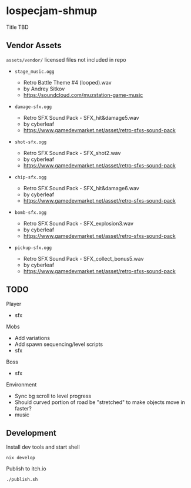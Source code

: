 # lospecjam-shmup

Title TBD

## Vendor Assets

`assets/vendor/` licensed files not included in repo

- `stage_music.ogg`
    - Retro Battle Theme #4 (looped).wav
    - by Andrey Sitkov
    - https://soundcloud.com/muzstation-game-music

- `damage-sfx.ogg`
    - Retro SFX Sound Pack - SFX_hit&damage5.wav
    - by cyberleaf
    - https://www.gamedevmarket.net/asset/retro-sfxs-sound-pack 

- `shot-sfx.ogg`
    - Retro SFX Sound Pack - SFX_shot2.wav
    - by cyberleaf
    - https://www.gamedevmarket.net/asset/retro-sfxs-sound-pack 

- `chip-sfx.ogg`
    - Retro SFX Sound Pack - SFX_hit&damage6.wav
    - by cyberleaf
    - https://www.gamedevmarket.net/asset/retro-sfxs-sound-pack 

- `bomb-sfx.ogg`
    - Retro SFX Sound Pack - SFX_explosion3.wav
    - by cyberleaf
    - https://www.gamedevmarket.net/asset/retro-sfxs-sound-pack 

- `pickup-sfx.ogg`
    - Retro SFX Sound Pack - SFX_collect_bonus5.wav
    - by cyberleaf
    - https://www.gamedevmarket.net/asset/retro-sfxs-sound-pack 

## TODO

Player
- sfx

Mobs
- Add variations
- Add spawn sequencing/level scripts
- sfx

Boss
- sfx

Environment
- Sync bg scroll to level progress
- Should curved portion of road be "stretched" to make objects move in faster?
- music

## Development

Install dev tools and start shell
```
nix develop
```

Publish to itch.io
```
./publish.sh
```


